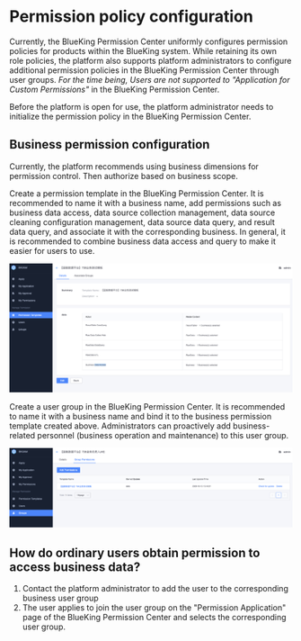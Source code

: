 # Permission policy configuration

Currently, the BlueKing Permission Center uniformly configures permission policies for products within the BlueKing system. While retaining its own role policies, the platform also supports platform administrators to configure additional permission policies in the BlueKing Permission Center through user groups. *For the time being, Users are not supported to "Application for Custom Permissions"* in the BlueKing Permission Center.

Before the platform is open for use, the platform administrator needs to initialize the permission policy in the BlueKing Permission Center.

## Business permission configuration

Currently, the platform recommends using business dimensions for permission control. Then authorize based on business scope.

Create a permission template in the BlueKing Permission Center. It is recommended to name it with a business name, add permissions such as business data access, data source collection management, data source cleaning configuration management, data source data query, and result data query, and associate it with the corresponding business. In general, it is recommended to combine business data access and query to make it easier for users to use.

![IAM permission template](system.assets/iam_template.png)


Create a user group in the BlueKing Permission Center. It is recommended to name it with a business name and bind it to the business permission template created above. Administrators can proactively add business-related personnel (business operation and maintenance) to this user group.

![IAM User Group](system.assets/iam_group.png)


## How do ordinary users obtain permission to access business data?

1. Contact the platform administrator to add the user to the corresponding business user group
2. The user applies to join the user group on the "Permission Application" page of the BlueKing Permission Center and selects the corresponding user group.